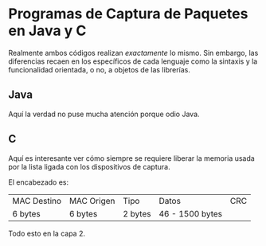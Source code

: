 # Programas de Captura de Paquetes en Java y C

Realmente ambos códigos realizan *exactamente* lo mismo. Sin embargo, las diferencias recaen en los específicos de cada lenguaje como la sintaxis y la funcionalidad orientada, o no, a objetos de las librerías.

## Java

Aquí la verdad no puse mucha atención porque odio Java.

## C

Aquí es interesante ver cómo siempre se requiere liberar la memoria usada por la lista ligada con los dispositivos de captura.

El encabezado es:

<table>
    <tbody>
        <tr>
            <td>MAC Destino</td>
            <td>MAC Origen</td>
            <td>Tipo</td>
            <td>Datos</td>
            <td>CRC</td>
        </tr>
        <tr>
            <td>6 bytes</td>
            <td>6 bytes</td>
            <td>2 bytes</td>
            <td>46 - 1500 bytes</td>
        </tr>
    </tbody>
</table>

Todo esto en la capa 2.